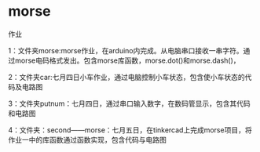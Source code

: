 # morse
作业

1：文件夹morse:morse作业，在arduino内完成。从电脑串口接收一串字符。通过morse电码格式发出。包含morse库函数，morse.dot()和morse.dash()，

2：文件夹car:七月四日小车作业，通过电脑控制小车状态，包含使小车状态的代码及电路图

3：文件夹putnum：七月四日，通过串口输入数字，在数码管显示，包含其代码和电路图

4：文件夹：second——morse：七月五日，在tinkercad上完成morse项目，将作业一中的库函数通过函数实现，包含代码与电路图
